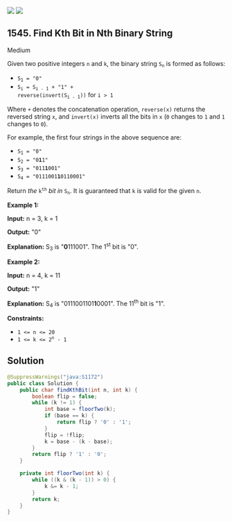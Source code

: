 [![](https://img.shields.io/github/stars/javadev/LeetCode-in-Java?label=Stars&style=flat-square)](https://github.com/javadev/LeetCode-in-Java)
[![](https://img.shields.io/github/forks/javadev/LeetCode-in-Java?label=Fork%20me%20on%20GitHub%20&style=flat-square)](https://github.com/javadev/LeetCode-in-Java/fork)

## 1545\. Find Kth Bit in Nth Binary String

Medium

Given two positive integers `n` and `k`, the binary string <code>S<sub>n</sub></code> is formed as follows:

*   <code>S<sub>1</sub> = "0"</code>
*   <code>S<sub>i</sub> = S<sub>i - 1</sub> + "1" + reverse(invert(S<sub>i - 1</sub>))</code> for `i > 1`

Where `+` denotes the concatenation operation, `reverse(x)` returns the reversed string `x`, and `invert(x)` inverts all the bits in `x` (`0` changes to `1` and `1` changes to `0`).

For example, the first four strings in the above sequence are:

*   <code>S<sub>1</sub> = "0"</code>
*   <code>S<sub>2</sub> = "0**1**1"</code>
*   <code>S<sub>3</sub> = "011**1**001"</code>
*   <code>S<sub>4</sub> = "0111001**1**0110001"</code>

Return _the_ <code>k<sup>th</sup></code> _bit_ _in_ <code>S<sub>n</sub></code>. It is guaranteed that `k` is valid for the given `n`.

**Example 1:**

**Input:** n = 3, k = 1

**Output:** "0"

**Explanation:** S<sub>3</sub> is "**0**111001". The 1<sup>st</sup> bit is "0".

**Example 2:**

**Input:** n = 4, k = 11

**Output:** "1"

**Explanation:** S<sub>4</sub> is "0111001101**1**0001". The 11<sup>th</sup> bit is "1".

**Constraints:**

*   `1 <= n <= 20`
*   <code>1 <= k <= 2<sup>n</sup> - 1</code>

## Solution

```java
@SuppressWarnings("java:S1172")
public class Solution {
    public char findKthBit(int n, int k) {
        boolean flip = false;
        while (k != 1) {
            int base = floorTwo(k);
            if (base == k) {
                return flip ? '0' : '1';
            }
            flip = !flip;
            k = base - (k - base);
        }
        return flip ? '1' : '0';
    }

    private int floorTwo(int k) {
        while ((k & (k - 1)) > 0) {
            k &= k - 1;
        }
        return k;
    }
}
```